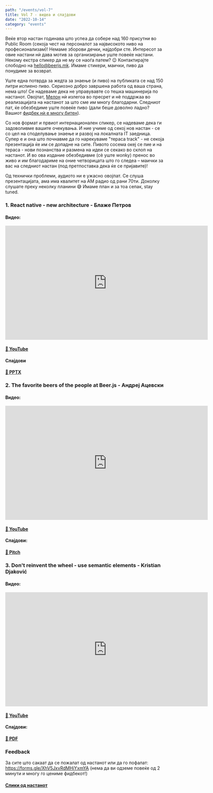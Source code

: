 ```yaml
---
path: "/events/vol-7"
title: Vol 7 - видеа и слајдови
date: "2022-10-14"
category: "events"
---
```


Веќе втор настан годинава што успеа да собере над 160 присутни во Public Room (секоја чест на персоналот за највисокото ниво на професионализам)! Немаме зборови дечки, најдобри сте. Интересот за овие настани нѝ дава мотив за организирање уште повеќе настани. Некому екстра спикер да не му се наоѓа патем? 😉 Контактирајте слободно на [hello@beerjs.mk](mailto:hello@beerjs.mk). Имаме стикери, маички, пиво да понудиме за возврат. 

Уште една потврда за жедта за знаење (и пиво) на публиката се над 150 литри испиено пиво. Сериозно добро завршена работа од ваша страна, нема што! Се надевамe дека не управувавте со тешка машинерија по настанот. Овојпат, [Мелон](https://melontech.com) нѝ излегоа во пресрет и нѐ поддржаа во реализацијата на настанот за што сме им многу благодарни. Следниот пат, ќе обезбедиме уште повеќе пиво (дали беше доволно ладно? Вашиот [фидбек нѝ е многу битен](https://forms.gle/XhV5JxvRdMHiYxmYA)).

Со нов формат и првиот интернационален спикер, се надеваме дека ги задоволивме вашите очекувања. И ние учиме од секој нов настан - се со цел на споделување знаење и развој на локалната IT заедница. Супер е и она што почнавме да го нарекуваме "тераса track" - не секоја презентација ќе им се допадне на сите. Пивото сосема океј се пие и на тераса - нови познанства и размена на идеи се секако во склоп на настанот. И во ова издание обезбедивме (сѐ уште wonky) пренос во живо и им благодариме на оние четворицата што го следеа – маички за вас на следниот настан (под претпоставка дека ќе се пријавите)!

Од технички проблеми, аудиото ни е ужасно овојпат. Се слуша презентацијата, ама има квалитет на AM радио од рани 70ти. Доколку слушате преку неколку планини 😅
Имаме план и за тоа сепак, stay tuned.

### 1. React native - new architecture - __Блаже Петров__

#### Видео:

<div class="iframe-wrapper"><iframe src="https://www.youtube.com/embed/TbX5L7aQqpg" width="640" height="360" frameborder="0" allowfullscreen></iframe></div>

#### [🔗 YouTube](https://www.youtube.com/watch?v=TbX5L7aQqpg)

#### Слајдови

#### [🔗 PPTX](/PresentationRN.pptx)

### 2. The favorite beers of the people at Beer.js - __Андреј Ацевски__

#### Видео:

<div class="iframe-wrapper"><iframe src="https://www.youtube.com/embed/JYuyVvuTmGY" width="640" height="360" frameborder="0" allowfullscreen></iframe></div>

#### [🔗 YouTube](https://www.youtube.com/watch?v=JYuyVvuTmGY)

#### Слајдови:

#### [🔗 Pitch](https://pitch.com/public/62f9b7ab-4e5a-46ad-ad1a-3cb7dcf19faa/62774b44-a883-4f42-b3fc-10018bc87600)

### 3. Don't reinvent the wheel - use semantic elements - __Kristian Djaković__

#### Видео:

<div class="iframe-wrapper"><iframe src="https://www.youtube.com/embed/DI8khF3CdZo" width="640" height="360" frameborder="0" allowfullscreen></iframe></div>

#### [🔗 YouTube](https://www.youtube.com/watch?v=DI8khF3CdZo)

#### Слајдови:

#### [🔗 PDF](/Semantic_Elements_Beer_js_2022.pdf)

### Feedback

За сите што сакаат да се пожалат од настанот или да го пофалат: https://forms.gle/XhV5JxvRdMHiYxmYA (нема да ви одземе повеќе од 2 минути и многу го цениме фидбекот!)

#### [Слики од настанот](https://photos.app.goo.gl/4AoEefFZvNMDQxhq9)